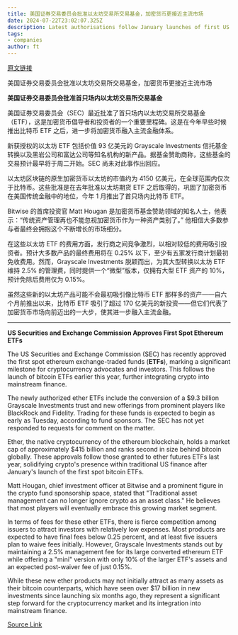 ```yaml
---
title: 美国证券交易委员会批准以太坊交易所交易基金，加密货币更接近主流市场
date: 2024-07-22T23:02:07.325Z
description: Latest authorisations follow January launches of first US spot bitcoin ETFs
tags: 
- companies
author: ft
---
```


[原文链接](https://ft.com/content/f36d7eeb-03d6-4dab-909a-d5d4524a4edb)

美国证券交易委员会批准以太坊交易所交易基金，加密货币更接近主流市场

**美国证券交易委员会批准首只场内以太坊交易所交易基金**

美国证券交易委员会（SEC）最近批准了首只场内以太坊交易所交易基金（ETF），这是加密货币倡导者和投资者的一个重要里程碑。这是在今年早些时候推出比特币 ETF 之后，进一步将加密货币融入主流金融体系。

新获授权的以太坊 ETF 包括价值 93 亿美元的 Grayscale Investments 信托基金转换以及黑岩公司和富达公司等知名机构的新产品。据基金赞助商称，这些基金的交易预计最早将于周二开始。SEC 尚未对此事作出回应。

以太坊区块链的原生加密货币以太坊的市值约为 4150 亿美元，在全球范围内仅次于比特币。这些批准是在去年批准以太坊期货 ETF 之后取得的，巩固了加密货币在美国传统金融中的地位，今年 1 月推出了首只场内比特币 ETF。

Bitwise 的首席投资官 Matt Hougan 是加密货币基金赞助领域的知名人士，他表示：“传统资产管理再也不能忽视加密货币作为一种资产类别了。” 他相信大多数参与者最终会拥抱这个不断增长的市场细分。

在这些以太坊 ETF 的费用方面，发行商之间竞争激烈，以相对较低的费用吸引投资者。预计大多数产品的最终费用将在 0.25% 以下，至少有五家发行商计划最初免收费用。然而，Grayscale Investments 脱颖而出，为其大型转换以太坊 ETF 维持 2.5% 的管理费，同时提供一个“微型”版本，仅拥有大型 ETF 资产的 10%，预计免除后费用仅为 0.15%。

虽然这些新的以太坊产品可能不会最初吸引像比特币 ETF 那样多的资产——自六个月前推出以来，比特币 ETF 吸引了超过 170 亿美元的新投资——但它们代表了加密货币市场向前迈出的一大步，使其进一步融入主流金融。

---

 **US Securities and Exchange Commission Approves First Spot Ethereum ETFs**

The US Securities and Exchange Commission (SEC) has recently approved the first spot ethereum exchange-traded funds (**ETFs**), marking a significant milestone for cryptocurrency advocates and investors. This follows the launch of bitcoin ETFs earlier this year, further integrating crypto into mainstream finance.

The newly authorized ether ETFs include the conversion of a $9.3 billion Grayscale Investments trust and new offerings from prominent players like BlackRock and Fidelity. Trading for these funds is expected to begin as early as Tuesday, according to fund sponsors. The SEC has not yet responded to requests for comment on the matter.

Ether, the native cryptocurrency of the ethereum blockchain, holds a market cap of approximately $415 billion and ranks second in size behind bitcoin globally. These approvals follow those granted to ether futures ETFs last year, solidifying crypto's presence within traditional US finance after January's launch of the first spot bitcoin ETFs.

Matt Hougan, chief investment officer at Bitwise and a prominent figure in the crypto fund sponsorship space, stated that "Traditional asset management can no longer ignore crypto as an asset class." He believes that most players will eventually embrace this growing market segment.

In terms of fees for these ether ETFs, there is fierce competition among issuers to attract investors with relatively low expenses. Most products are expected to have final fees below 0.25 percent, and at least five issuers plan to waive fees initially. However, Grayscale Investments stands out by maintaining a 2.5% management fee for its large converted ethereum ETF while offering a "mini" version with only 10% of the larger ETF's assets and an expected post-waiver fee of just 0.15%.

While these new ether products may not initially attract as many assets as their bitcoin counterparts, which have seen over $17 billion in new investments since launching six months ago, they represent a significant step forward for the cryptocurrency market and its integration into mainstream finance.

[Source Link](https://ft.com/content/f36d7eeb-03d6-4dab-909a-d5d4524a4edb)

